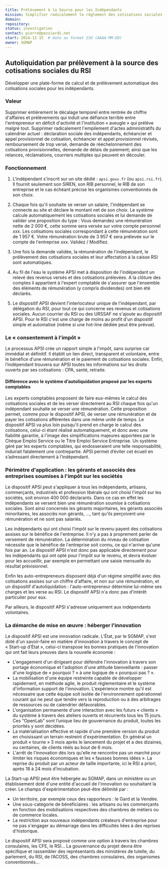 ```yaml
---
title: Prélèvement à la Source pour les Indépendants
mission: Simplifier radicalement le règlement des cotisations sociales par les indépendants
domain:
repository:
status: investigation
contact: pierre@pezziardi.net
start: 2014-12-15  # date au format ISO (AAAA-MM-DD)
owner: SGMAP
---
```


## Autoliquidation par prélèvement à la source des cotisations sociales du RSI

Développer une plate-forme de calcul et de prélèvement automatique des cotisations sociales pour les indépendants.


### Valeur

Supprimer entièrement le décalage temporel entre rentrée de chiffre d'affaires et prélèvements qui induit une défiance terrible entre l'entrepreneur en déficit d'activité et l'institution «&nbsp;aveugle&nbsp;» qui prélève malgré tout.
Supprimer radicalement l'empilement d'actes administratifs du calendrier actuel : déclaration sociale des indépendants, échéancier et appel provisionnel de cotisation, échéancier et appel provisionnel révisés, remboursement de trop versé, demande de rééchelonnement des cotisations provisionnelles, demande de délais de paiement; ainsi que les relances, réclamations, courriers multiples qui peuvent en découler.


### Fonctionnement

1. L'indépendant s'inscrit sur un site dédié : `apsi.gouv.fr` (ou `apsi.rsi.fr`). Il fournit seulement son SIREN, son RIB personnel, le RIB de son entreprise et le cas échéant précise les organismes conventionnés de son choix.

2. Chaque fois qu'il souhaite se verser un salaire, l'indépendant se connecte au site et déclare le montant net de son choix. Le système calcule automatiquement les cotisations sociales et lui demande de valider une proposition du type : Vous demandez une rémunération nette de 2&nbsp;000&nbsp;€, cette somme sera versée sur votre compte personnel _xxx_. Les cotisations sociales correspondant à cette rémunération sont de 1&nbsp;957&nbsp;€. Votre rémunération brute de 3&nbsp;957&nbsp;€ sera prélevée sur le compte de l'entreprise _xxx_. Validez / Modifiez.

3. Une fois la demande validée, la rémunération de l'indépendant, le prélèvement des cotisations sociales et leur affectation à la caisse RSI sont automatiques.

4. Au fil de l'eau le système APSI met à disposition de l'indépendant un relevé des revenus versés et des cotisations prélevées. A la clôture des comptes il appartient à l'expert comptable de s'assurer que l'ensemble des éléments de rémunération (y compris dividendes) ont bien été déclarés.

5. Le dispositif APSI devient l'interlocuteur unique de l'indépendant, par délégation du RSI, pour tout ce qui concerne ses revenus et cotisations sociales. Aucun courrier du RSI ou des URSSAF ne s'ajoute au dispositif APSI. Pour le RSI c'est une charge de moins au profit d'un dispositif simple et automatisé (même si une hot-line dédiée peut être prévue).

### Le «&nbsp;consentement à l'impôt&nbsp;»

Le processus APSI crée un rapport simple à l'impôt, sans surprise car immédiat et définitif.
Il établit un lien direct, transparent et volontaire, entre le bénéfice d'une rémunération et le paiement de cotisations sociales. Enfin, l’indépendant trouvera sur APSI toutes les informations sur les droits ouverts par ses cotisations : CPA, santé, retraite.

#### Différence avec le système d’autoliquidation proposé par les experts comptables

Les experts comptables proposent de faire eux-mêmes le calcul des cotisations sociales et de les verser directement au RSI chaque fois qu'un indépendant souhaite se verser une rémunération. Cette proposition permet, comme pour le dispositif APSI, de verser une rémunération et de payer les cotisations afférentes dans une même unité de temps.
Le dispositif APSI va plus loin puisqu'il prend en charge le calcul des cotisations, celui-ci étant réalisé automatiquement, et donc avec une fiabilité garantie, à l'image des simplifications majeures apportées par le Chèque Emploi Service ou le Titre Emploi Service Entreprise. Un système géré par les experts comptables, qui endosseraient une telle responsabilité, induirait fatalement une contrepartie. APSI permet d’éviter cet écueil en s’adressant directement à l’indépendant.

### Périmètre d'application : les gérants et associés des entreprises soumises à l'impôt sur les sociétés

Le dispositif APSI peut s'appliquer à tous les indépendants, artisans, commerçants, industriels et profession libérale qui ont choisi l'impôt sur les sociétés, soit environ 400 000 déclarants. Dans ce cas en effet les indépendants se versent bien une rémunération soumise à cotisations sociales. Sont ainsi concernés les gérants majoritaires, les gérants associés minoritaires, les associés non gérants, …, tant qu'ils perçoivent une rémunération et ne sont pas salariés.

Les indépendants qui ont choisi l'impôt sur le revenu payent des cotisations assises sur le bénéfice de l'entreprise. Il n'y a pas à proprement parler de versement de rémunération. La détermination du niveau de cotisation nécessite que le bénéfice de l'entreprise soit connu, ce qui n'arrive qu'une fois par an. Le dispositif APSI n'est donc pas applicable directement pour les indépendants qui ont opté pour l'impôt sur le revenu, et devra évoluer pour les accueillir, par exemple en permettant une saisie mensuelle du résultat prévisionnel.

Enfin les auto-entrepreneurs disposent déjà d'un régime simplifié avec des cotisations assises sur un chiffre d'affaire, et non sur une rémunération, et un dispositif d'autoliquidation : l'auto-entrepreneur détermine lui-même ses charges et les verse au RSI. Le dispositif APSI n'a donc pas d'intérêt particulier pour eux.

Par ailleurs, le dispositif APSI s'adresse uniquement aux indépendants volontaires.

### La démarche de mise en œuvre : héberger l'innovation

Le dispositif APSI est une innovation radicale. L’État, par le SGMAP, s'est doté d'un savoir-faire en matière d'innovation à travers le concept de «&nbsp;Start-up  d’État&nbsp;», celui-ci transpose les bonnes pratiques de l'innovation qui ont fait leurs preuves dans la nouvelle économie :

- L'engagement d'un dirigeant pour défendre l'innovation à travers son portage économique et l'adoption d'une attitude bienveillante : passer d'une logique de «&nbsp;pourquoi ?&nbsp;» à une logique de «&nbsp;pourquoi pas ?&nbsp;».
- La mobilisation d'une équipe restreinte capable de développer rapidement, en méthode agile, le produit réglementaire et le système d'information support de l'innovation. L'expérience montre qu'il est nécessaire que cette équipe soit isolée de l'environnement opérationnel courant qui ne peut que tendre vers la reproduction ou à des arbitrages de ressources ou de calendrier défavorables.
- L'organisation permanente d'une interaction avec les futurs «&nbsp;clients&nbsp;» du système à travers des ateliers ouverts et récurrents tous les 15 jours. Ces “OpenLab” sont l’unique lieu de gouvernance du produit, toutes les priorités y sont décidées.
- La matérialisation effective et rapide d'une première version du produit en choisissant un terrain restreint d'expérimentation. En général un produit «&nbsp;tourne&nbsp;» 3 mois après le lancement du projet et a des dizaines, ou centaines, de clients réels au bout de 6 mois.
- L'arrêt de l'innovation dés lors qu'elle ne rencontre pas un marché pour limiter les risques économiques et les «&nbsp;fausses bonnes idées&nbsp;».
La reprise du produit par un acteur de taille importante, ici le RSI a priori, après 18 à 24 mois d’incubation.

La  Start-up APSI peut être hébergée au SGMAP, dans un ministère ou un établissement doté d'une entité d'accueil de l'innovation ou souhaitant la créer.
Le champs d'expérimentation peut-être délimité par :

- Un territoire, par exemple ceux des rapporteurs : le Gard et la Vendée.
- Une sous-catégorie de bénéficiaires : les artisans ou les commerçants en fonction des mobilisations respectives des chambres de métiers ou de commerce locales.
- La restriction aux nouveaux indépendants créateurs d'entreprise pour ne pas s'engager au démarrage dans les difficultés liées à des reprises d'historique.

Le dispositif APSI sera proposé comme une option à travers les chambres consulaires, les CFE, le RSI…
La gouvernance du projet devra être spécifique et rassembler des représentants des ministères de tutelle, du parlement, du RSI, de l’ACOSS, des chambres consulaires, des organismes conventionnés…
